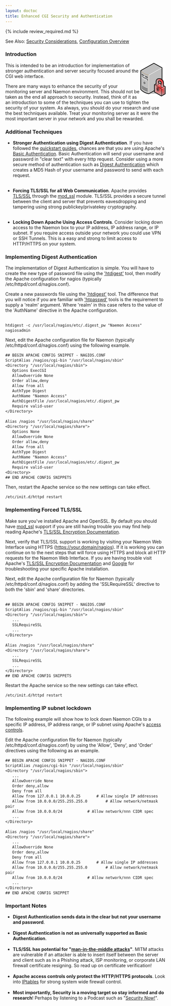 ```yaml
---
layout: doctoc
title: Enhanced CGI Security and Authentication
---
```


{% include review_required.md %}


<span class="glyphicon glyphicon-arrow-right"></span> See Also: <a href="security.html">Security Considerations</a>, <a href="config.html">Configuration Overview</a>


### Introduction

<img src="/images/security.png" border="0" style="float: right; clear: both;" alt="Security" title="Security">

This is intended to be an introduction for implementation of stronger authentication and server security focused around the CGI web interface.

There are many ways to enhance the security of your monitoring server and Naemon environment.  This should not be taken as the end all approach to security.  Instead, think of it as an introduction to some of the techniques you can use to tighten the security of your system.  As always, you should do your research and use the best techniques available.  Treat your monitoring server as it were the most important server in your network and you shall be rewarded.

### Additional Techniques

* **Stronger Authentication using Digest Authentication**.  If you have followed the <a href="quickstart.html">quickstart guides</a>, chances are that you are using Apache's <a href="http://httpd.apache.org/docs/2.2/mod/mod_auth_basic.html">Basic Authentication</a>.  Basic Authentication will send your username and password in "clear text" with every http request.  Consider using a more secure method of authentication such as <a href="http://httpd.apache.org/docs/2.2/mod/mod_auth_digest.html">Digest Authentication</a> which creates a MD5 Hash of your username and password to send with each request.<br /><br />

* **Forcing TLS/SSL for all Web Communication**.  Apache provides <a href="http://en.wikipedia.org/wiki/Transport_Layer_Security">TLS/SSL</a> through the <a href="http://httpd.apache.org/docs/2.2/mod/mod_ssl.html">mod_ssl</a> module.  TLS/SSL provides a secure tunnel between the client and server that prevents eavesdropping and tampering using strong publickey/privatekey cryptography.<br /><br />

* **Locking Down Apache Using Access Controls**.  Consider locking down access to the Naemon box to your IP address, IP address range, or IP subnet.  If you require access outside your network you could use VPN or SSH Tunnels.  This is a easy and strong to limit access to HTTP/HTTPS on your system.

### Implementing Digest Authentication

The implementation of Digest Authentication is simple.  You will have to create the new type of password file using the <a href="http://httpd.apache.org/docs/2.2/programs/htdigest.html">'htdigest'</a> tool, then modify the Apache configuration for nagios (typically /etc/httpd/conf.d/nagios.conf).

Create a new passwords file using the <a href="http://httpd.apache.org/docs/2.2/programs/htdigest.html">'htdigest'</a> tool.  The difference that you will notice if you are familiar with <a href="http://httpd.apache.org/docs/2.2/programs/htpasswd.html">'htpasswd'</a> tools is the requirement to supply a 'realm' argument.  Where 'realm' in this case refers to the value of the 'AuthName' directive in the Apache configuration.

```

htdigest -c /usr/local/nagios/etc/.digest_pw "Naemon Access" nagiosadmin

```

Next, edit the Apache configuration file for Naemon (typically /etc/httpd/conf.d/nagios.conf) using the following example.

```
## BEGIN APACHE CONFIG SNIPPET - NAGIOS.CONF
ScriptAlias /nagios/cgi-bin "/usr/local/nagios/sbin"
<Directory "/usr/local/nagios/sbin">
   Options ExecCGI
   AllowOverride None
   Order allow,deny
   Allow from all
   AuthType Digest
   AuthName "Naemon Access"
   AuthDigestFile /usr/local/nagios/etc/.digest_pw
   Require valid-user
</Directory>

Alias /nagios "/usr/local/nagios/share"
<Directory "/usr/local/nagios/share">
   Options None
   AllowOverride None
   Order allow,deny
   Allow from all
   AuthType Digest
   AuthName "Naemon Access"
   AuthDigestFile /usr/local/nagios/etc/.digest_pw
   Require valid-user
<Directory>
## END APACHE CONFIG SNIPPETS
```
Then, restart the Apache service so the new settings can take effect.

```
/etc/init.d/httpd restart
```

### Implementing Forced TLS/SSL

Make sure you've installed Apache and OpenSSL.  By default you should have <a href="http://httpd.apache.org/docs/2.2/mod/mod_ssl.html">mod_ssl</a> support if you are still having trouble you may find help reading Apache's <a href="http://httpd.apache.org/docs/2.0/ssl">TLS/SSL Encryption Documentation</a>.

Next, verify that TLS/SSL support is working by visiting your Naemon Web Interface using HTTPS (https://your.domain/nagios).  If it is working you can continue on to the next steps that will force using HTTPS and block all HTTP requests for the Naemon Web Interface.  If you are having trouble visit Apache's <a href="http://httpd.apache.org/docs/2.0/ssl">TLS/SSL Encryption Documentation</a> and <a href="http://www.google.com">Google</a> for troubleshooting your specific Apache installation.

Next, edit the Apache configuration file for Naemon (typically /etc/httpd/conf.d/nagios.conf) by adding the 'SSLRequireSSL' directive to both the 'sbin' and 'share' directories.

```

## BEGIN APACHE CONFIG SNIPPET - NAGIOS.CONF
ScriptAlias /nagios/cgi-bin "/usr/local/nagios/sbin"
<Directory "/usr/local/nagios/sbin">
   ...
   SSLRequireSSL
   ...
</Directory>

Alias /nagios "/usr/local/nagios/share"
<Directory "/usr/local/nagios/share">
   ...
   SSLRequireSSL
   ...
</Directory>
## END APACHE CONFIG SNIPPETS

```

Restart the Apache service so the new settings can take effect.

```
/etc/init.d/httpd restart
```

### Implementing IP subnet lockdown

The following example will show how to lock down Naemon CGIs to a specific IP address, IP address range, or IP subnet using Apache's <a href="http://httpd.apache.org/docs/2.2/howto/access.html">access controls</a>.

Edit the Apache configuration file for Naemon (typically /etc/httpd/conf.d/nagios.conf) by using the 'Allow', 'Deny', and 'Order' directives using the following as an example.

```
## BEGIN APACHE CONFIG SNIPPET - NAGIOS.CONF
ScriptAlias /nagios/cgi-bin "/usr/local/nagios/sbin"
<Directory "/usr/local/nagios/sbin">
   ...
   AllowOverride None
   Order deny,allow
   Deny from all
   Allow from 127.0.0.1 10.0.0.25		# Allow single IP addresses
   Allow from 10.0.0.0/255.255.255.0		# Allow network/netmask pair
   Allow from 10.0.0.0/24			# Allow network/nnn CIDR spec
   ...
</Directory>

Alias /nagios "/usr/local/nagios/share"
<Directory "/usr/local/nagios/share">
   ...
   AllowOverride None
   Order deny,allow
   Deny from all
   Allow from 127.0.0.1 10.0.0.25		# Allow single IP addresses
   Allow from 10.0.0.0/255.255.255.0		# Allow network/netmask pair
   Allow from 10.0.0.0/24			# Allow network/nnn CIDR spec
   ...
</Directory>
## END APACHE CONFIG SNIPPET
```

### Important Notes

* **Digest Authentication sends data in the clear but not your username and password**.<br /><br />
* **Digest Authentication is not as universally supported as Basic Authentication**.<br /><br />
* **TLS/SSL has potential for "<a href="http://en.wikipedia.org/wiki/Man-in-the-middle_attack">man-in-the-middle attacks</a>"**.  MITM attacks are vulnerable if an attacker is able to insert itself between the server and client such as in a Phishing attack, ISP monitoring, or corporate LAN firewall certificate resigning.  So read up on certificate verification!  <br /><br />
* **Apache access controls only protect the HTTP/HTTPS protocols**.  Look into <a href="http://www.netfilter.org/projects/iptables/index.html">IPtables</a> for strong system wide firewall control.<br /><br />
* **Most importantly, Security is a moving target so stay informed and do research**!  Perhaps by listening to a Podcast such as "<a href="http://www.grc.com/securitynow.htm">Security Now!</a>".<br /><br />
